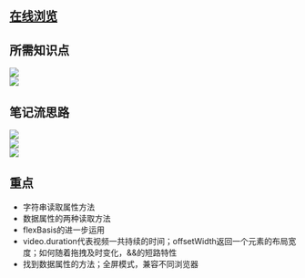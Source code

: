 ## [在线浏览]() 



## 所需知识点  
![](https://upload-images.jianshu.io/upload_images/2195446-0694336ca815b433.png?imageMogr2/auto-orient/strip%7CimageView2/2/w/1240)  
![](https://upload-images.jianshu.io/upload_images/2195446-7ff0383b4841e52a.png?imageMogr2/auto-orient/strip%7CimageView2/2/w/1240)

## 笔记流思路  
![](https://upload-images.jianshu.io/upload_images/2195446-86bce8fd66c0baa3.jpg?imageMogr2/auto-orient/strip%7CimageView2/2/w/1240)  
![](https://upload-images.jianshu.io/upload_images/2195446-4836982334030651.jpg?imageMogr2/auto-orient/strip%7CimageView2/2/w/1240)  
![](https://upload-images.jianshu.io/upload_images/2195446-3c39fc496d57f985.jpg?imageMogr2/auto-orient/strip%7CimageView2/2/w/1240)

## 重点  
- 字符串读取属性方法  
- 数据属性的两种读取方法  
- flexBasis的进一步运用  
- video.duration代表视频一共持续的时间；offsetWidth返回一个元素的布局宽度；如何随着拖拽及时变化，&&的短路特性  
- 找到数据属性的方法；全屏模式，兼容不同浏览器
